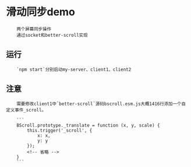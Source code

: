 滑动同步demo
========
        两个屏幕同步操作  
        通过socket和better-scroll实现  
运行
-------
        `npm start`分别启动my-server、client1、client2

注意
-------
        需要修改client1中`better-scroll`源码bscroll.esm.js大概1416行添加一个自定义事件_scroll。

        ```
        BScroll.prototype._translate = function (x, y, scale) {
            this.trigger('_scroll', {
                x: x,
                y: y
            });
            <!-- 省略 -->
        }
        ```